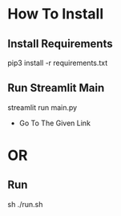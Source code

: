 # How To Install

## Install Requirements
pip3 install -r requirements.txt

## Run Streamlit Main
streamlit run main.py

- Go To The Given Link

# OR
## Run
sh ./run.sh


